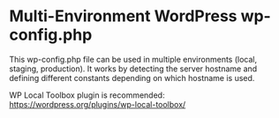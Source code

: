 Multi-Environment WordPress wp-config.php
=============

This wp-config.php file can be used in multiple environments (local, staging, production). It works by detecting the server hostname and defining different constants depending on which hostname is used.

WP Local Toolbox plugin is recommended:
https://wordpress.org/plugins/wp-local-toolbox/
